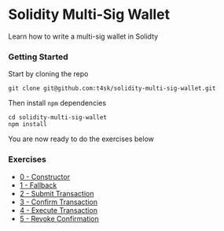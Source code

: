 # Solidity Multi-Sig Wallet

Learn how to write a multi-sig wallet in Solidty

### Getting Started

Start by cloning the repo

```
git clone git@github.com:t4sk/solidity-multi-sig-wallet.git
```

Then install `npm` dependencies

```
cd solidity-multi-sig-wallet
npm install
```

You are now ready to do the exercises below

### Exercises

- [0 - Constructor](exercises/00-constructor.md)
- [1 - Fallback](exercises/01-fallback.md)
- [2 - Submit Transaction](exercises/02-submit-transaction.md)
- [3 - Confirm Transaction](exercises/03-confirm-transaction.md)
- [4 - Execute Transaction](exercises/04-execute-transaction.md)
- [5 - Revoke Confirmation](exercises/05-revoke-confirmation.md)
